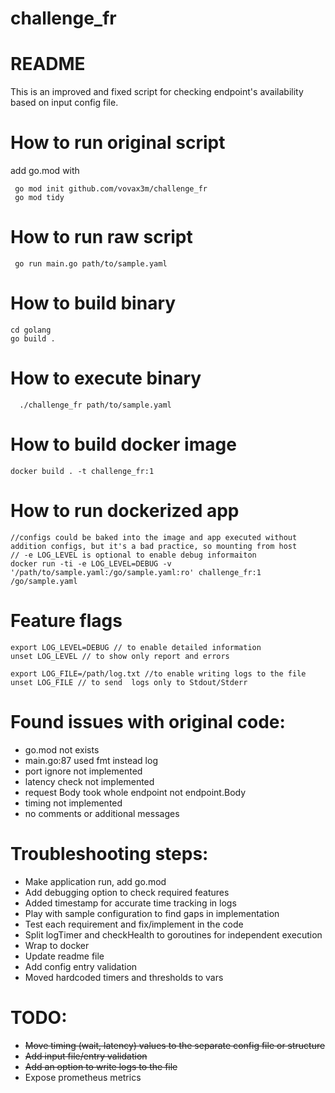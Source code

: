 # challenge_fr

# README
This is an improved and fixed script for checking endpoint's availability based on input config file.

# How to run original script
add go.mod with 
```
 go mod init github.com/vovax3m/challenge_fr
 go mod tidy
```
# How to run raw script
```
 go run main.go path/to/sample.yaml
```
# How to build binary
  ```
  cd golang
  go build .
  ```
# How to execute binary
```
  ./challenge_fr path/to/sample.yaml
```
# How to build docker image
```
docker build . -t challenge_fr:1
```
# How to run dockerized app
```
//configs could be baked into the image and app executed without addition configs, but it's a bad practice, so mounting from host
// -e LOG_LEVEL is optional to enable debug informaiton
docker run -ti -e LOG_LEVEL=DEBUG -v '/path/to/sample.yaml:/go/sample.yaml:ro' challenge_fr:1 /go/sample.yaml
```
# Feature flags
```
export LOG_LEVEL=DEBUG // to enable detailed information
unset LOG_LEVEL // to show only report and errors

export LOG_FILE=/path/log.txt //to enable writing logs to the file
unset LOG_FILE // to send  logs only to Stdout/Stderr
```
# Found issues with original code:

- go.mod not exists
- main.go:87 used fmt instead log
- port ignore not implemented
- latency check not implemented
- request Body took whole endpoint not endpoint.Body
- timing not implemented
- no comments or additional messages

# Troubleshooting steps:
- Make application run, add go.mod
- Add debugging option to check required features
- Added timestamp for accurate time tracking in logs
- Play with sample configuration to find gaps in implementation
- Test each requirement and fix/implement in the code
- Split logTimer and checkHealth to goroutines for independent execution 
- Wrap to docker
- Update readme file
- Add config entry validation
- Moved hardcoded timers and thresholds to vars

# TODO:
- <s>Move timing (wait, latency) values to the separate config file or structure</s>
- <s>Add input file/entry validation</s>
- <s>Add an option to write logs to the file</s>
- Expose prometheus metrics

